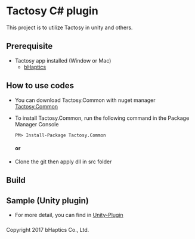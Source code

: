 # Tactosy C# plugin
This project is to utilize Tactosy in unity and others. 
## Prerequisite
* Tactosy app installed (Window or Mac)
   * [bHaptics](http://bhaptics.com/app.html)

## How to use codes
* You can download Tactosy.Common with nuget manager [Tactosy.Common](https://www.nuget.org/packages/Tactosy.Common/)
* To install Tactosy.Common, run the following command in the Package Manager Console
    
    ```
    PM> Install-Package Tactosy.Common
    ```
    #### or 
* Clone the git then apply dll in src folder

## Build 


## Sample (Unity plugin)
* For more detail, you can find in [Unity-Plugin](https://github.com/bhaptics/tactosy-sharp/tree/master/samples/Unity-Plugin)
  

#####

Copyright 2017 bHaptics Co., Ltd.
